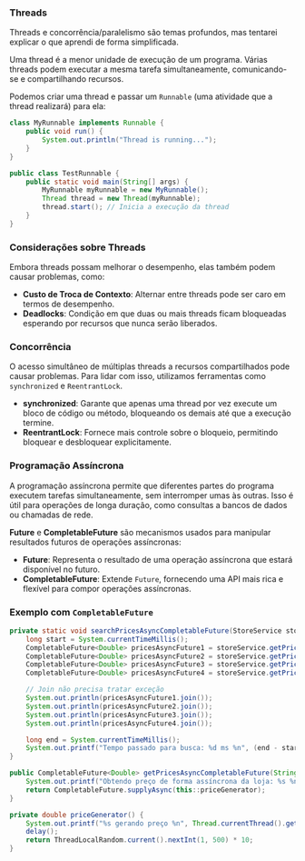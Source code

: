 
### Threads

Threads e concorrência/paralelismo são temas profundos, mas tentarei explicar o que aprendi de forma simplificada.


Uma thread é a menor unidade de execução de um programa. Várias threads podem executar a mesma tarefa simultaneamente, comunicando-se e compartilhando recursos.

Podemos criar uma thread e passar um `Runnable` (uma atividade que a thread realizará) para ela:

```java
class MyRunnable implements Runnable {
    public void run() {
        System.out.println("Thread is running...");
    }
}

public class TestRunnable {
    public static void main(String[] args) {
        MyRunnable myRunnable = new MyRunnable();
        Thread thread = new Thread(myRunnable);
        thread.start(); // Inicia a execução da thread
    }
}
```

### Considerações sobre Threads

Embora threads possam melhorar o desempenho, elas também podem causar problemas, como:

- **Custo de Troca de Contexto**: Alternar entre threads pode ser caro em termos de desempenho.
- **Deadlocks**: Condição em que duas ou mais threads ficam bloqueadas esperando por recursos que nunca serão liberados.

### Concorrência

O acesso simultâneo de múltiplas threads a recursos compartilhados pode causar problemas. Para lidar com isso, utilizamos ferramentas como `synchronized` e `ReentrantLock`.

- **synchronized**: Garante que apenas uma thread por vez execute um bloco de código ou método, bloqueando os demais até que a execução termine.
- **ReentrantLock**: Fornece mais controle sobre o bloqueio, permitindo bloquear e desbloquear explicitamente.

### Programação Assíncrona

A programação assíncrona permite que diferentes partes do programa executem tarefas simultaneamente, sem interromper umas às outras. Isso é útil para operações de longa duração, como consultas a bancos de dados ou chamadas de rede. 

**Future** e **CompletableFuture** são mecanismos usados para manipular resultados futuros de operações assíncronas:

- **Future**: Representa o resultado de uma operação assíncrona que estará disponível no futuro.
- **CompletableFuture**: Extende `Future`, fornecendo uma API mais rica e flexível para compor operações assíncronas.

### Exemplo com `CompletableFuture`

```java
private static void searchPricesAsyncCompletableFuture(StoreService storeService) {
    long start = System.currentTimeMillis();
    CompletableFuture<Double> pricesAsyncFuture1 = storeService.getPricesAsyncCompletableFuture("Store 1");
    CompletableFuture<Double> pricesAsyncFuture2 = storeService.getPricesAsyncCompletableFuture("Store 2");
    CompletableFuture<Double> pricesAsyncFuture3 = storeService.getPricesAsyncCompletableFuture("Store 3");
    CompletableFuture<Double> pricesAsyncFuture4 = storeService.getPricesAsyncCompletableFuture("Store 4");

    // Join não precisa tratar exceção
    System.out.println(pricesAsyncFuture1.join());
    System.out.println(pricesAsyncFuture2.join());
    System.out.println(pricesAsyncFuture3.join());
    System.out.println(pricesAsyncFuture4.join());

    long end = System.currentTimeMillis();
    System.out.printf("Tempo passado para busca: %d ms %n", (end - start));
}

public CompletableFuture<Double> getPricesAsyncCompletableFuture(String storeName) {
    System.out.printf("Obtendo preço de forma assíncrona da loja: %s %n", storeName);
    return CompletableFuture.supplyAsync(this::priceGenerator);
}

private double priceGenerator() {
    System.out.printf("%s gerando preço %n", Thread.currentThread().getName());
    delay();
    return ThreadLocalRandom.current().nextInt(1, 500) * 10;
}
```
